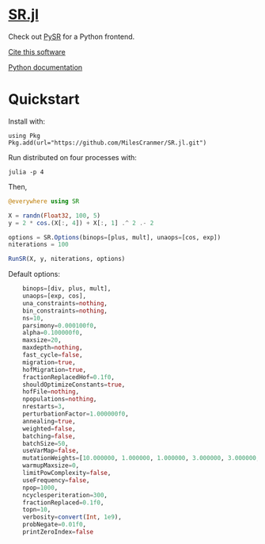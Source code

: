 # [SR.jl](https://github.com/MilesCranmer/SR)

Check out [PySR](https://github.com/MilesCranmer/PySR) for
a Python frontend.

[Cite this software](https://github.com/MilesCranmer/PySR/blob/master/CITATION.md)

[Python documentation](https://pysr.readthedocs.io/)


# Quickstart

Install with:
```
using Pkg
Pkg.add(url="https://github.com/MilesCranmer/SR.jl.git")
```


Run distributed on four processes with:
```
julia -p 4
```

Then,
```julia
@everywhere using SR

X = randn(Float32, 100, 5)
y = 2 * cos.(X[:, 4]) + X[:, 1] .^ 2 .- 2

options = SR.Options(binops=[plus, mult], unaops=[cos, exp])
niterations = 100

RunSR(X, y, niterations, options)
```

Default options:

```julia
    binops=[div, plus, mult],
    unaops=[exp, cos],
    una_constraints=nothing,
    bin_constraints=nothing,
    ns=10,
    parsimony=0.000100f0,
    alpha=0.100000f0,
    maxsize=20,
    maxdepth=nothing,
    fast_cycle=false,
    migration=true,
    hofMigration=true,
    fractionReplacedHof=0.1f0,
    shouldOptimizeConstants=true,
    hofFile=nothing,
    npopulations=nothing,
    nrestarts=3,
    perturbationFactor=1.000000f0,
    annealing=true,
    weighted=false,
    batching=false,
    batchSize=50,
    useVarMap=false,
    mutationWeights=[10.000000, 1.000000, 1.000000, 3.000000, 3.000000, 0.010000, 1.000000, 1.000000],
    warmupMaxsize=0,
    limitPowComplexity=false,
    useFrequency=false,
    npop=1000,
    ncyclesperiteration=300,
    fractionReplaced=0.1f0,
    topn=10,
    verbosity=convert(Int, 1e9),
    probNegate=0.01f0,
    printZeroIndex=false
```
